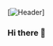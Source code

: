 [![Header](https://github.com/DarkMerlin1/DarkMerlin1/blob/main/Cobus%20redelinghuys%20(1).png "Header")]

### Hi there 👋

<!--
**DarkMerlin1/DarkMerlin1** is a ✨ _special_ ✨ repository because its `README.md` (this file) appears on your GitHub profile.

Here are some ideas to get you started:

- 🔭 I’m currently working on ...
- 🌱 I’m currently learning ...
- 👯 I’m looking to collaborate on ...
- 🤔 I’m looking for help with ...
- 💬 Ask me about ...
- 📫 How to reach me: ...
- 😄 Pronouns: ...
- ⚡ Fun fact: ...
-->
